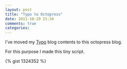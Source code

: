 ```yaml
---
layout: post
title: "Typo to Octopress"
date: 2011-10-29 21:34
comments: true
categories: 
---
```


I've moved my [Typo](http://fdv.github.com/typo/) blog contents to this octopress blog.

For this purpose I made this tiny script.

{% gist 1324352 %}
